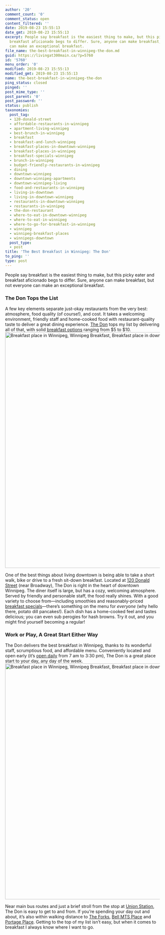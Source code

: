 ```yaml
---
author: '20'
comment_count: '0'
comment_status: open
content_filtered: ''
date: 2019-08-23 15:55:13
date_gmt: 2019-08-23 15:55:13
excerpt: People say breakfast is the easiest thing to make, but this picky eater and
  breakfast aficionado begs to differ. Sure, anyone can make breakfast, but not everyone
  can make an exceptional breakfast.
file_name: the-best-breakfast-in-winnipeg-the-don.md
guid: https://livingat300main.ca/?p=5760
id: '5760'
menu_order: '0'
modified: 2019-08-23 15:55:13
modified_gmt: 2019-08-23 15:55:13
name: the-best-breakfast-in-winnipeg-the-don
ping_status: closed
pinged: ''
post_mime_type: ''
post_parent: '0'
post_password: ''
status: publish
taxonomies:
  post_tag:
  - 120-donald-street
  - affordable-restaurants-in-winnipeg
  - apartment-living-winnipeg
  - best-brunch-in-winnipeg
  - breakfast
  - breakfast-and-lunch-winnipeg
  - breakfast-places-in-downtown-winnipeg
  - breakfast-places-in-winnipeg
  - breakfast-specials-winnipeg
  - brunch-in-winnipeg
  - budget-friendly-restaurants-in-winnipeg
  - dining
  - downtown-winnipeg
  - downtown-winnipeg-apartments
  - downtown-winnipeg-living
  - food-and-restaurants-in-winnipeg
  - living-in-downtown
  - living-in-downtown-winnipeg
  - restaurants-in-downtown-winnipeg
  - restaurants-in-winnipeg
  - the-don-restaurant
  - where-to-eat-in-downtown-winnipeg
  - where-to-eat-in-winnipeg
  - where-to-go-for-breakfast-in-winnipeg
  - winnipeg
  - winnipeg-breakfast-places
  - winnipegs-downtown
  post_type:
  - post
title: 'The Best Breakfast in Winnipeg: The Don'
to_ping: ''
type: post
---
```

People say breakfast is the easiest thing to make, but this picky eater and breakfast aficionado begs to differ. Sure, anyone can make breakfast, but not everyone can make an exceptional breakfast.
<h3>The Don Tops the List</h3>
A few key elements separate just-okay restaurants from the very best: atmosphere, food quality (of course!), and cost. It takes a welcoming environment, friendly staff and home-cooked food with restaurant-quality taste to deliver a great dining experience. <a href="https://www.thedonrestaurantwinnipeg.com/">The Don</a> tops my list by delivering all of that, with solid <a href="https://www.thedonrestaurantwinnipeg.com/menu-breakfast">breakfast options</a> ranging from $5 to $10.

<img class="aligncenter size-large wp-image-5765" src="https://livingat300main.ca/wp-content/uploads/2019/08/IMG_4450-2-1024x768.jpg" alt="Breakfast place in Winnipeg, Winnipeg Breakfast, Breakfast place in downtown Winnipeg, downtown winnipeg living, living in downtown winnipeg" width="1024" height="768" />

One of the best things about living downtown is being able to take a short walk, bike or drive to a fresh sit-down breakfast. Located at <a href="https://www.google.com/maps/place/The+Don+Restaurant/@49.888203,-97.1428507,17z/data=!4m5!3m4!1s0x52ea7156cfd74ea7:0x41f5c1417266be27!8m2!3d49.888203!4d-97.140662">120 Donald Street</a> (near Broadway), The Don is right in the heart of downtown Winnipeg. The diner itself is large, but has a cozy, welcoming atmosphere. Served by friendly and personable staff, the food really shines. With a good variety to choose from—including smoothies and reasonably-priced <a href="https://www.thedonrestaurantwinnipeg.com/menu-features">breakfast specials</a>—there’s something on the menu for <em>everyone</em> (why hello there, potato dill pancakes!). Each dish has a home-cooked feel and tastes delicious; you can even sub perogies for hash browns. Try it out, and you might find yourself becoming a regular!
<h3>Work or Play, A Great Start Either Way</h3>
The Don delivers the best breakfast in Winnipeg, thanks to its wonderful staff, scrumptious food, and affordable menu. Conveniently located and open early (it’s <a href="https://www.thedonrestaurantwinnipeg.com/contact-us">open daily</a> from 7 am to 3:30 pm), The Don is a great place start to your day, any day of the week.

<img class="aligncenter size-large wp-image-5767" src="https://livingat300main.ca/wp-content/uploads/2019/08/IMG_4437-2-1024x768.jpg" alt="Breakfast place in Winnipeg, Winnipeg Breakfast, Breakfast place in downtown Winnipeg, downtown winnipeg living, living in downtown winnipeg" width="1024" height="768" />

Near main bus routes and just a brief stroll from the stop at <a href="https://m.viarail.ca/en/WinnipegStation">Union Station</a>, The Don is easy to get to and from. If you’re spending your day out and about, it’s also within walking distance to <a href="https://www.theforks.com/">The Forks</a>, <a href="https://www.bellmtsplace.ca/">Bell MTS Place</a> and <a href="https://portageplace.ca/">Portage Place</a>. Getting to the top of my list isn’t easy, but when it comes to breakfast I always know where I want to go.